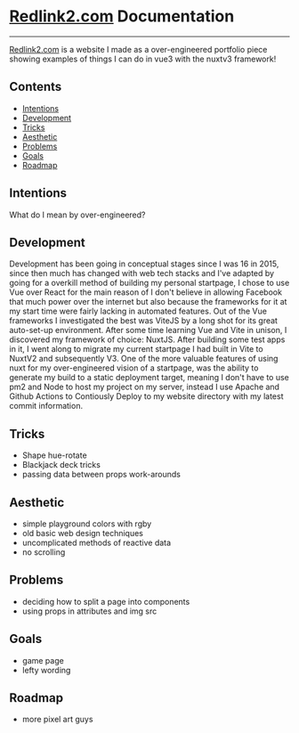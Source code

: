 # [Redlink2.com](https://redlink2.com) Documentation
---
[Redlink2.com](https://redlink2.com) is a website I made as a over-engineered portfolio piece showing examples of things I can do in vue3 with the nuxtv3 framework! 

## Contents
- [Intentions](https://github.com/redlink2/redlink2.com#Intentions)
- [Development](https://github.com/redlink2/redlink2.com#Development)
- [Tricks](https://github.com/redlink2/redlink2.com#Tricks)
- [Aesthetic](https://github.com/redlink2/redlink2.com#Aesthetic)
- [Problems](https://github.com/redlink2/redlink2.com#Problems)
- [Goals](https://github.com/redlink2/redlink2.com#Goals)
- [Roadmap](https://github.com/redlink2/redlink2.com#Roadmap)

## Intentions
What do I mean by over-engineered? 


## Development
Development has been going in conceptual stages since I was 16 in 2015, since then much has changed with web tech stacks and I've adapted by going for a overkill method of building my personal startpage, I chose to use Vue over React for the main reason of I don't believe in allowing Facebook that much power over the internet but also because the frameworks for it at my start time were fairly lacking in automated features. Out of the Vue frameworks I investigated the best was ViteJS by a long shot for its great auto-set-up environment. After some time learning Vue and Vite in unison, I discovered my framework of choice: NuxtJS. After building some test apps in it, I went along to migrate my current startpage I had built in Vite to NuxtV2 and subsequently V3. One of the more valuable features of using nuxt for my over-engineered vision of a startpage, was the ability to generate my build to a static deployment target, meaning I don't have to use pm2 and Node to host my project on my server, instead I use Apache and Github Actions to Contiously Deploy to my website directory with my latest commit information.

## Tricks
- Shape hue-rotate
- Blackjack deck tricks
- passing data between props work-arounds

## Aesthetic
- simple playground colors with rgby
- old basic web design techniques
- uncomplicated methods of reactive data
- no scrolling

## Problems
- deciding how to split a page into components
- using props in attributes and img src

## Goals
- game page
- lefty wording

## Roadmap
- more pixel art guys